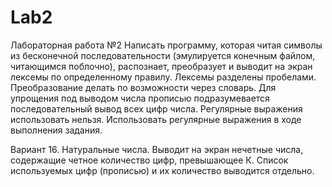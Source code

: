 # Lab2
Лабораторная работа №2
Написать программу, которая читая символы из бесконечной последовательности (эмулируется конечным файлом, читающимся поблочно), распознает, преобразует и выводит на экран лексемы по определенному правилу. Лексемы разделены пробелами. Преобразование делать по возможности через словарь. Для упрощения под выводом числа прописью подразумевается последовательный вывод всех цифр числа. Регулярные выражения использовать нельзя.
Использовать регулярные выражения в ходе выполнения задания.

Вариант 16.
Натуральные числа. Выводит на экран нечетные числа, содержащие четное количество цифр, превышающее К. Список используемых цифр (прописью) и их количество выводится отдельно.
